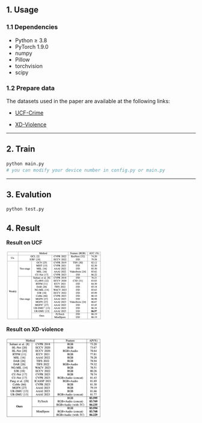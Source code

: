 ## 1. Usage
### 1.1 Dependencies

* Python ≥ 3.8
* PyTorch 1.9.0
* numpy
* Pillow
* torchvision
* scipy

### 1.2 Prepare data

The datasets used in the paper are available at the following links:

* [UCF-Crime](https://stuxidianeducn-my.sharepoint.com/personal/pengwu_stu_xidian_edu_cn/_layouts/15/onedrive.aspx?id=%2Fpersonal%2Fpengwu%5Fstu%5Fxidian%5Fedu%5Fcn%2FDocuments%2FUCF%2DCrime%2FI3D&ga=1)

* [XD-Violence](https://roc-ng.github.io/XD-Violence/)

* * *
## 2. Train

```python
python main.py
# you can modify your device number in config.py or main.py
```
* * *
## 3. Evalution
```python
python test.py
```
## 4. Result

**Result on UCF**

<img src="https://github.com/YukiFan/vad-weakly/blob/main/ucf.png" width="50%">

**Result on XD-violence**

<img src="https://github.com/YukiFan/vad-weakly/blob/main/xd.png" width="50%">
